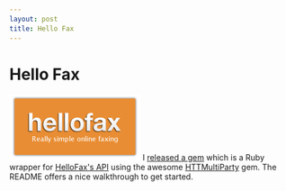 ```yaml
---
layout: post
title: Hello Fax
---
```


# Hello Fax

![Hello Fax](/images/hellofax.png)
I [released a gem](https://github.com/maletor/hello_fax/) which is a Ruby wrapper for [HelloFax's API](https://www.hellofax.com/) using the awesome [HTTMultiParty](https://github.com/jwagener/httmultiparty) gem. The README offers a nice walkthrough to get started.

